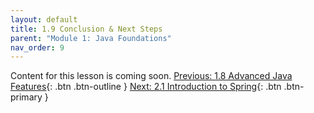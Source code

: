 ```yaml
---
layout: default
title: 1.9 Conclusion & Next Steps
parent: "Module 1: Java Foundations"
nav_order: 9
---
```


Content for this lesson is coming soon.
[Previous: 1.8 Advanced Java Features](1.8-advanced-features.md){: .btn .btn-outline }
[Next: 2.1 Introduction to Spring](2.1-introduction-to-spring.md){: .btn .btn-primary }
